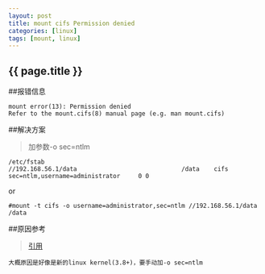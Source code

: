 ```yaml
---
layout: post
title: mount cifs Permission denied
categories: [linux]
tags: [mount, linux]
---
```

<h2>{{ page.title }}</h2>

##报错信息

    mount error(13): Permission denied
    Refer to the mount.cifs(8) manual page (e.g. man mount.cifs)

##解决方案

>加参数-o sec=ntlm

    /etc/fstab
    //192.168.56.1/data                             /data    cifs   sec=ntlm,username=administrator     0 0

or

    #mount -t cifs -o username=administrator,sec=ntlm //192.168.56.1/data /data

##原因参考

>[引用](https://bbs.archlinux.org/viewtopic.php?id=159915)

    大概原因是好像是新的linux kernel(3.8+)，要手动加-o sec=ntlm
